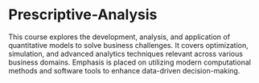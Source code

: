 # Prescriptive-Analysis
This course explores the development, analysis, and application of quantitative models to solve business challenges. It covers optimization, simulation, and advanced analytics techniques relevant across various business domains. Emphasis is placed on utilizing modern computational methods and software tools to enhance data-driven decision-making.
